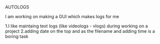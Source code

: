 AUTOLOGS

I am working on making a GUI which makes logs for me

1.I like maintaing text logs (like videologs - vlogs) during working on a project
2.adding date on the top and as the filename and adding time is a boring task 